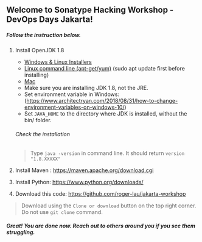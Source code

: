 ## Welcome to Sonatype Hacking Workshop - DevOps Days Jakarta!
##### Follow the instruction below.

1. Install OpenJDK 1.8
   * [Windows & Linux Installers](https://jdk.java.net/java-se-ri/8-MR3)
   * [Linux command line (apt-get/yum)](https://openjdk.java.net/install/) (sudo apt update first before installing)
   * [Mac](https://installvirtual.com/install-openjdk-8-on-mac-using-brew-adoptopenjdk/)
   * Make sure you are installing JDK 1.8, not the JRE.
   * Set environment variable in Windows: (https://www.architectryan.com/2018/08/31/how-to-change-environment-variables-on-windows-10/)
   * Set `JAVA_HOME` to the directory where JDK is installed, without the bin/ folder.
	
	###### Check the installation
	> Type `java -version` in command line. It should return `version "1.8.XXXXX"`
   

1. Install Maven : https://maven.apache.org/download.cgi

1. Install Python: https://www.python.org/downloads/

1. Download this code: https://github.com/roger-lau/jakarta-workshop

> Download using the `Clone or download` button on the top right corner. Do not use `git clone` command.

##### Great! You are done now. Reach out to others around you if you see them struggling. 
